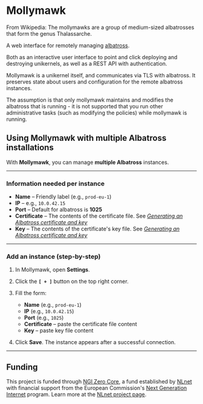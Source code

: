 # Mollymawk

From Wikipedia: The mollymawks are a group of medium-sized albatrosses that form the genus Thalassarche.

A web interface for remotely managing [albatross](https://github.com/robur-coop/albatross).

Both as an interactive user interface to point and click deploying and destroying unikernels, as well as a REST API with authentication.

Mollymawk is a unikernel itself, and communicates via TLS with albatross. It preserves state about users and configuration for the remote albatross instances.

The assumption is that only mollymawk maintains and modifies the albatross that is running - it is not supported that you run other administrative tasks (such as modifying the policies) while mollymawk is running.

## Using Mollymawk with multiple Albatross installations

With **Mollymawk**, you can manage **multiple Albatross** instances.

---

### Information needed per instance

* **Name** – Friendly label (e.g., `prod-eu-1`)
* **IP** – e.g., `10.0.42.15`
* **Port** – Default for albatross is **1025**
* **Certificate** – The contents of the certificate file. See [*Generating an Albatross certificate and key*](https://github.com/robur-coop/albatross?tab=readme-ov-file#setup)
* **Key** – The contents of the certificate's key file. See [*Generating an Albatross certificate and key*](https://github.com/robur-coop/albatross?tab=readme-ov-file#setup)

---

### Add an instance (step-by-step)

1. In Mollymawk, open **Settings**.
2. Click the **`[ + ]`** button on the top right corner.
4. Fill the form:

   * **Name** (e.g., `prod-eu-1`)
   * **IP** (e.g., `10.0.42.15`)
   * **Port** (e.g., `1025`)
   * **Certificate** – paste the certificate file content
   * **Key** – paste key file content
5. Click **Save**. The instance appears after a successful connection.

---

## Funding

This project is funded through [NGI Zero Core](https://nlnet.nl/core), a fund established by [NLnet](https://nlnet.nl) with financial support from the European Commission's [Next Generation Internet](https://ngi.eu) program. Learn more at the [NLnet project page](https://nlnet.nl/project/Mollymawk).
